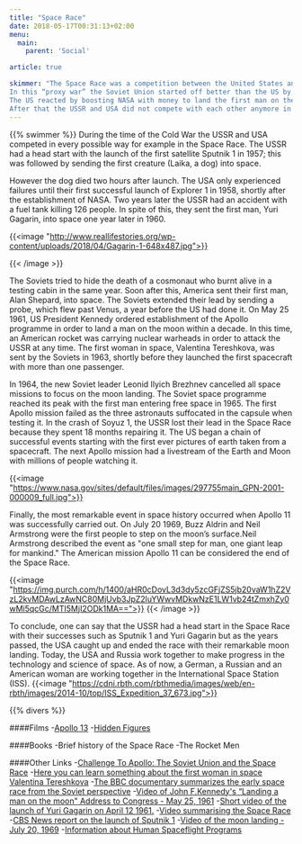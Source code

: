 ```yaml
---
title: "Space Race"
date: 2018-05-17T00:31:13+02:00
menu:
  main:
    parent: 'Social'

article: true

skimmer: "The Space Race was a competition between the United States and the Soviet Union during the time of the Cold War to be the first country to go into space.
In this “proxy war” the Soviet Union started off better than the US by sending the first satellite, Sputnik 1 (1957), and the first cosmonaut, Yuri Gagarin into space (1961). 
The US reacted by boosting NASA with money to land the first man on the moon, which happened in 1969. 
After that the USSR and USA did not compete with each other anymore in this field and until today they are working rather closely together in space."
---
```


{{% swimmer %}}
During the time of the Cold War the USSR and USA competed in every possible way for example in the Space Race. The USSR had a head start with the launch of the first satellite Sputnik 1 in 1957; this was followed by sending the first creature (Laika, a dog) into space.

However the dog died two hours after launch.
The USA only experienced failures until their first successful launch of Explorer 1 in 1958, shortly after the establishment of NASA. Two years later the USSR had an accident with a fuel tank killing 126 people. In spite of this, they sent the first man, Yuri Gagarin, into space one year later in 1960.

{{<image "http://www.reallifestories.org/wp-content/uploads/2018/04/Gagarin-1-648x487.jpg">}}

{{< /image >}}

The Soviets tried to hide the death of a cosmonaut who burnt alive in a testing cabin in the same year. Soon after this, America sent their first man, Alan Shepard, into space. 
The Soviets extended their lead by sending a probe, which flew past Venus, a year before the US had done it. On May 25 1961, US President Kennedy ordered establishment of the Apollo programme in order to land a man on the moon within a decade. In this time, an American rocket was carrying nuclear warheads in order to attack the USSR at any time. 
The first woman in space, Valentina Tereshkova, was sent by the Soviets in 1963, shortly before they launched the first spacecraft with more than one passenger.

In 1964, the new Soviet leader Leonid Ilyich Brezhnev cancelled all space missions to focus on the moon landing. The Soviet space programme reached its peak with the first man entering free space in 1965. The first Apollo mission failed as the three astronauts suffocated in the capsule when testing it. In the crash of Soyuz 1, the USSR lost their lead in the Space Race because they spent 18 months repairing it. The US began a chain of successful events starting with the first ever pictures of earth taken from a spacecraft. The next Apollo mission had a livestream of the Earth and Moon with millions of people watching it.

{{<image "https://www.nasa.gov/sites/default/files/images/297755main_GPN-2001-000009_full.jpg">}}

Finally, the most remarkable event in space history occurred when Apollo 11 was successfully carried out. On July 20 1969, Buzz Aldrin and Neil Armstrong were the first people to step on the moon’s surface.Neil Armstrong described the event as "one small step for man, one giant leap for mankind."
The American mission Apollo 11 can be considered the end of the Space Race.

{{<image "https://img.purch.com/h/1400/aHR0cDovL3d3dy5zcGFjZS5jb20vaW1hZ2VzL2kvMDAwLzAwNC80MjUvb3JpZ2luYWwvMDkwNzE1LW1vb24tZmxhZy0wMi5qcGc/MTI5MjI2ODk1MA==">}}
{{< /image >}}

To conclude, one can say that the USSR had a head start in the Space Race with their successes such as Sputnik 1 and Yuri Gagarin but as the years passed, the USA caught up and ended the race with their remarkable moon landing. Today, the USA and Russia work together to make progress in the technology and science of space. As of now, a German, a Russian and an American woman are working together in the International Space Station (ISS).
{{<image "https://cdni.rbth.com/rbthmedia/images/web/en-rbth/images/2014-10/top/ISS_Expedition_37_673.jpg">}}

{{% divers %}}

####Films
-[Apollo 13](https://www.youtube.com/watch?v=KtEIMC58sZo&feature=youtu.be)
-[Hidden Figures](https://www.youtube.com/watch?v=RK8xHq6dfAo&feature=youtu.be)

####Books
-Brief history of the Space Race
-The Rocket Men

####Other Links
-[Challenge To Apollo: The Soviet Union and the Space Race](https://www.youtube.com/watch?v=xvaEvCNZymo)
-[Here you can learn something about the first woman in space Valentina Tereshkova](https://www.space.com/21571-valentina-tereshkova.html)
-[The BBC documentary summarizes the early space race from the Soviet perspective](https://www.bbc.co.uk/programmes/p028l0f1)
-[Video of John F.Kennedy's “Landing a man on the moon" Address to Congress - May 25, 1961](https://www.youtube.com/watch?v=TUXuV7XbZvU&feature=youtu.be)
-[Short video of the launch of Yuri Gagarin on April 12 1961.](https://www.youtube.com/watch?v=bJzygLptwf8&feature=youtu.be)
-[Video summarising the Space Race](https://www.youtube.com/watch?v=xvaEvCNZymo&feature=youtu.be)
-[CBS News report on the launch of Sputnik 1](https://www.youtube.com/watch?v=qdQHuiV_9AI&feature=youtu.be)
-[Video of the moon landing - July 20, 1969](https://www.youtube.com/watch?v=sTBIr65cL_E&feature=youtu.be)
-[Information about Human Spaceflight Programs](https://www.hq.nasa.gov/office/pao/History/humansp.html)